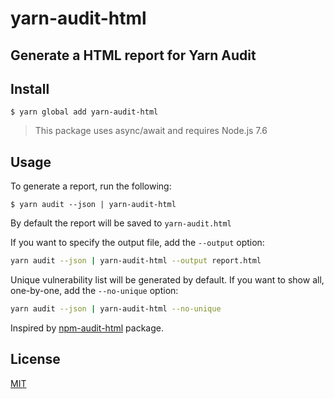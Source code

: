# yarn-audit-html

## Generate a HTML report for Yarn Audit

## Install

```
$ yarn global add yarn-audit-html
```

> This package uses async/await and requires Node.js 7.6

## Usage

To generate a report, run the following:

```
$ yarn audit --json | yarn-audit-html
```

By default the report will be saved to `yarn-audit.html`

If you want to specify the output file, add the `--output` option:

```bash
yarn audit --json | yarn-audit-html --output report.html
```

Unique vulnerability list will be generated by default. If you want to show all, one-by-one, add the `--no-unique` option:

```bash
yarn audit --json | yarn-audit-html --no-unique
```

Inspired by [npm-audit-html](https://github.com/Filiosoft/npm-audit-html) package.

## License

[MIT](LICENSE.md)
